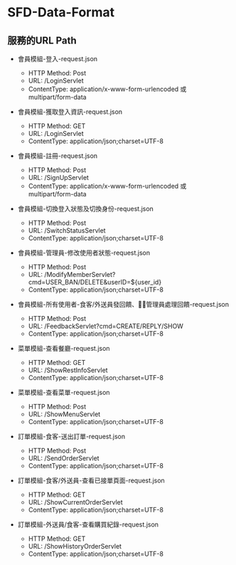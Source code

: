# SFD-Data-Format
## 服務的URL Path

- 會員模組-登入-request.json
    - HTTP Method: Post
    - URL: /LoginServlet
    - ContentType: application/x-www-form-urlencoded 或 multipart/form-data
- 會員模組-獲取登入資訊-request.json
    - HTTP Method: GET
    - URL: /LoginServlet
    - ContentType: application/json;charset=UTF-8
- 會員模組-註冊-request.json
    - HTTP Method: Post
    - URL: /SignUpServlet
    - ContentType: application/x-www-form-urlencoded 或 multipart/form-data
- 會員模組-切換登入狀態及切換身份-request.json
    - HTTP Method: Post
    - URL: /SwitchStatusServlet
    - ContentType: application/json;charset=UTF-8
- 會員模組-管理員-修改使用者狀態-request.json
    - HTTP Method: Post
    - URL: /ModifyMemberServlet?cmd=USER_BAN/DELETE&userID=${user_id}
    - ContentType: application/json;charset=UTF-8
- 會員模組-所有使用者-食客/外送員發回饋、管理員處理回饋-request.json
    - HTTP Method: Post
    - URL: /FeedbackServlet?cmd=CREATE/REPLY/SHOW
    - ContentType: application/json;charset=UTF-8

- 菜單模組-查看餐廳-request.json
    - HTTP Method: GET
    - URL: /ShowRestInfoServlet
    - ContentType: application/json;charset=UTF-8
- 菜單模組-查看菜單-request.json
    - HTTP Method: Post
    - URL: /ShowMenuServlet
    - ContentType: application/json;charset=UTF-8

- 訂單模組-食客-送出訂單-request.json
    - HTTP Method: Post
    - URL: /SendOrderServlet
    - ContentType: application/json;charset=UTF-8
- 訂單模組-食客/外送員-查看已接單頁面-request.json
    - HTTP Method: GET
    - URL: /ShowCurrentOrderServlet
    - ContentType: application/json;charset=UTF-8
- 訂單模組-外送員/食客-查看購買紀錄-request.json
    - HTTP Method: GET
    - URL: /ShowHistoryOrderServlet
    - ContentType: application/json;charset=UTF-8
